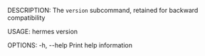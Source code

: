 DESCRIPTION:
The `version` subcommand, retained for backward compatibility

USAGE:
    hermes version

OPTIONS:
    -h, --help    Print help information
